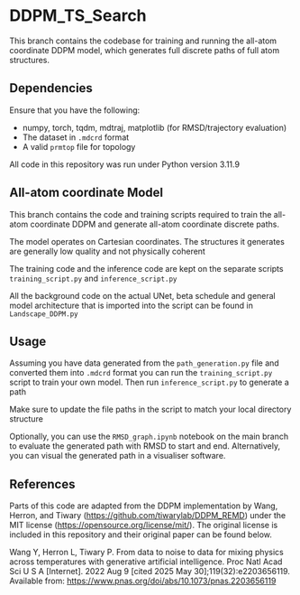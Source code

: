 # DDPM_TS_Search
This branch contains the codebase for training and running the all-atom coordinate DDPM model, which generates full discrete paths of full atom structures.

## Dependencies
Ensure that you have the following:
- numpy, torch, tqdm, mdtraj, matplotlib (for RMSD/trajectory evaluation)
- The dataset in `.mdcrd` format
- A valid `prmtop` file for topology

All code in this repository was run under Python version 3.11.9
## All-atom coordinate Model
This branch contains the code and training scripts required to train the all-atom coordinate DDPM and generate all-atom coordinate discrete paths.

The model operates on Cartesian coordinates. The structures it generates are generally low quality and not physically coherent 

The training code and the inference code are kept on the separate scripts `training_script.py` and `inference_script.py`

All the background code on the actual UNet, beta schedule and general model architecture that is imported into the script can be found in `Landscape_DDPM.py`

## Usage
Assuming you have data generated from the `path_generation.py` file and converted them into `.mdcrd` format you can run the `training_script.py` script to train your own model. Then run `inference_script.py` to generate a path

Make sure to update the file paths in the script to match your local directory structure

Optionally, you can use the `RMSD_graph.ipynb` notebook on the main branch to evaluate the generated path with RMSD to start and end. Alternatively, you can visual the generated path in a visualiser software.

## References
Parts of this code are adapted from the DDPM implementation by Wang, Herron, and Tiwary (https://github.com/tiwarylab/DDPM_REMD) under the MIT license (https://opensource.org/license/mit/). The original license is included in this repository and their original paper can be found below.

Wang Y, Herron L, Tiwary P. From data to noise to data for mixing physics across temperatures with generative artificial intelligence. Proc Natl Acad Sci U S A [Internet]. 2022 Aug 9 [cited 2025 May 30];119(32):e2203656119. Available from: https://www.pnas.org/doi/abs/10.1073/pnas.2203656119
